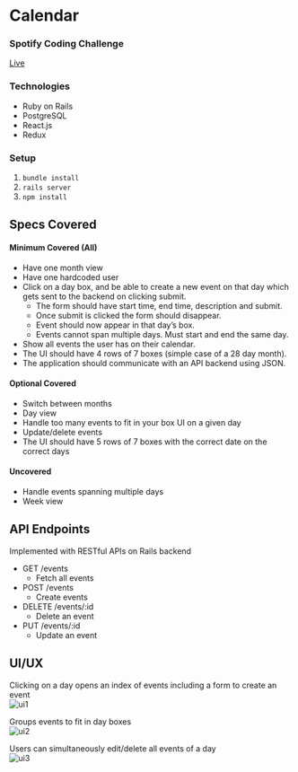 # Calendar
### Spotify Coding Challenge
[Live](https://calendar-kc.herokuapp.com/)  

### Technologies
* Ruby on Rails
* PostgreSQL
* React.js
* Redux

### Setup
1. `bundle install`
2. `rails server`
3. `npm install`

## Specs Covered
#### Minimum Covered (All)
* Have one month view
* Have one hardcoded user
* Click on a day box, and be able to create a new event on that day which gets sent to the backend on clicking submit.
   * The form should have start time, end time, description and submit.
   * Once submit is clicked the form should disappear.
   * Event should now appear in that day’s box.
   * Events cannot span multiple days. Must start and end the same day.
* Show all events the user has on their calendar.
* The UI should have 4 rows of 7 boxes (simple case of a 28 day month).
* The application should communicate with an API backend using JSON.

#### Optional Covered
* Switch between months
* Day view
* Handle too many events to fit in your box UI on a given day
* Update/delete events
* The UI should have 5 rows of 7 boxes with the correct date on the correct days

#### Uncovered
* Handle events spanning multiple days
* Week view

## API Endpoints
Implemented with RESTful APIs on Rails backend
* GET /events
  * Fetch all events
* POST /events
  * Create events
* DELETE /events/:id
  * Delete an event
* PUT /events/:id
  * Update an event

## UI/UX
Clicking on a day opens an index of events including a form to create an event   
![ui1](https://media.giphy.com/media/9u1mRfpOUjie2zEjOB/giphy.gif)  

Groups events to fit in day boxes  
![ui2](https://media.giphy.com/media/EriSvEe5QJYuLSCOR7/giphy.gif)

Users can simultaneously edit/delete all events of a day  
![ui3](https://media.giphy.com/media/4KEMwc50ho02nGGAR2/giphy.gif)
